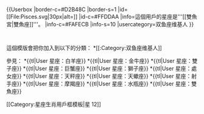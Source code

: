 {{Userbox
  |border-c=#D2B48C
  |border-s=1
  |id=[[File:Pisces.svg|30px|alt=]]
  |id-c=#FFDDAA
  |info=這個用戶的星座是'''[[雙魚宮|雙魚座]]'''。
  |info-c=#FAFECB
  |info-s=10
  |usercategory=双鱼座维基人
}}
<noinclude>
<p style="clear: both; padding-top: 2em">
這個模版會把你加入到以下的分類：
*[[:Category:双鱼座维基人]]

參見：
*{{tl|User 星座：白羊座}}
*{{tl|User 星座：金牛座}}
*{{tl|User 星座：雙子座}}
*{{tl|User 星座：巨蟹座}}
*{{tl|User 星座：獅子座}}
*{{tl|User 星座：處女座}}
*{{tl|User 星座：天秤座}}
*{{tl|User 星座：天蠍座}}
*{{tl|User 星座：射手座}}
*{{tl|User 星座：摩羯座}}
*{{tl|User 星座：水瓶座}}
*{{tl|User 星座：雙魚座}}
</p>
[[Category:星座生肖用戶框模板|星 12]]
</noinclude>